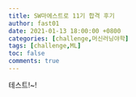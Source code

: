 ```yaml
---
title: SW마에스트로 11기 합격 후기
author: fast01
date: 2021-01-13 18:00:00 +0800
categories: [challenge,머신러닝야학]
tags: [challenge,ML]
toc: false
comments: true
---
```

테스트!~!
